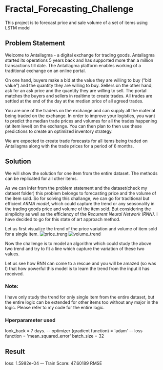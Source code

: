 # Fractal_Forecasting_Challenge
This project is to forecast price and sale volume of a set of items using LSTM model
## Problem Statement
Welcome to Antallagma - a digital exchange for trading goods. Antallagma started its operations 5 years back and has 
supported more than a million transactions till date. The Antallagma platform enables working of a traditional exchange 
on an online portal. 

On one hand, buyers make a bid at the value they are willing to buy ("bid value”) and the quantity they are willing to buy. 
Sellers on the other hand, ask for an ask price and the quantity they are willing to sell. The portal matches the buyers and 
sellers in realtime to create trades. All trades are settled at the end of the day at the median price of all agreed trades. 

You are one of the traders on the exchange and can supply all the material being traded on the exchange. 
In order to improve your logistics, you want to predict the median trade prices and volumes for all the trades 
happening (at item level) on the exchange. You can then plan to then use these predictions to create an optimized inventory strategy. 

We are expected to create trade forecasts for all items being traded on Antallagma along with the trade prices for a period of 6 months. 

## Solution
We will show the solution for one item from the entire dataset. The methods can be replicated for all other items.

As we can infer from the problem statement and the dataset(check my dataset folder) this problem belongs to forecasting price and the volume of the item sold. 
So for solving this challange, we can go for traditional but efficient *ARMA model*, which could capture the trend or any seosonality in the trading goods price and volume of the item sold. But considering the simplicity as well as the efficiency of the *Recurrent Neural Network (RNN)*. I have decided to go for this state of art approach method.

Let us first visualize the trend of the price variation and volume of item sold for a single item.
![price_treng](https://user-images.githubusercontent.com/14236684/28273039-33be03ea-6adb-11e7-86ac-9acdbc2b8108.PNG)
![volume_trend](https://user-images.githubusercontent.com/14236684/28273125-7644d298-6adb-11e7-8af6-cdb714c8a417.PNG)

Now the challenge is to model an algorithm which could study the above two trend and try to fit a line which capture the variation of these two values.

Let us see how RNN can come to a rescue and you will be amazed (so was I) that how powerful this model is to learn the trend from the input it has received.

### Note:
I have only study the trend for only single item from the entire dataset, but the entire logic can be extended for other items too without any major in the logic. Please refer to my code for the entire logic.

### Hperparameter used
look_back = 7 days. --
optimizer (gradient function) = 'adam' --
loss function = 'mean_squared_error' 
batch_size = 32

## Result

loss: 1.5982e-04 --
Train Score: 47.60189 RMSE












